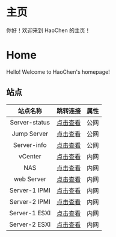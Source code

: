 # 主页

你好！欢迎来到 HaoChen 的主页！

# Home

Hello! Welcome to HaoChen's homepage!



## 站点
|       站点名称        |                                跳转连接                                | 属性 |
|:-----------------:|:------------------------------------------------------------------:|:--:|
|   Server-status   |        [点击查看](https://status.haochenblog.top/status/server)        | 公网 |
|    Jump Server    |              [点击查看](https://jump.haochenmc.top:5443/)              | 公网 |
|    Server-info    |             [点击查看](https://grafana.haochenmc.top:5443)             | 公网 |
|      vCenter      |                 [点击查看](https://vcenter.manage.com)                 | 内网 |
|        NAS        |                 [点击查看](https://truenas.server.com)                 | 内网 |
|    web Server     |           [点击查看](http://web.manage.com:27466/61f7fcefca)           | 内网 |
|   Server-1 IPMI   |                     [点击查看](https://ipmi1.com/)                     | 内网 |
|   Server-2 IPMI   |                     [点击查看](https://ipmi2.com/)                     | 内网 |
|   Server-1 ESXI   |                     [点击查看](https://esxi1.com/)                     | 内网 |
|   Server-2 ESXI   |                     [点击查看](https://esxi2.com/)                     | 内网 |

